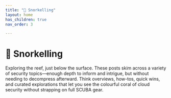 ```yaml
---
title: "🐠 Snorkelling"
layout: home
has_children: true
nav_order: 3

---
```


# 🐠 Snorkelling
Exploring the reef, just below the surface.
These posts skim across a variety of security topics—enough depth to inform and intrigue, but without needing to decompress afterward. Think overviews, how-tos, quick wins, and curated explorations that let you see the colourful coral of cloud security without strapping on full SCUBA gear.